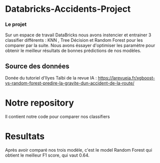 # Databricks-Accidents-Project

### Le projet 

Sur un espace de travail DataBricks nous avons instencier et entrainer 3 classifier différents : KNN , Tree Décision et Random Forest pour les comparer par la suite. Nous avons éssayer d'optimiser les paramètre pour obtenir le meilleur résultats de bonnes prédictions de nos modèles.


## Source des données

Donée du tutoriel d'Ilyes Talbi de la revue IA :
https://larevueia.fr/xgboost-vs-random-forest-predire-la-gravite-dun-accident-de-la-route/

# Notre repository

Il contient notre code pour comparer nos classifiers

# Resultats 
Après avoir comparé nos trois modèle, c'est le model Random Forest qui obtient le meilleur F1 score, qui vaut 0.64.
